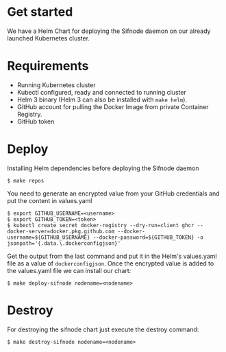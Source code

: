 # Get started

We have a Helm Chart for deploying the Sifnode daemon on our already launched Kubernetes cluster.

# Requirements

- Running Kubernetes cluster
- Kubectl configured, ready and connected to running cluster
- Helm 3 binary (Helm 3 can also be installed with `make helm`).
- GitHub account for pulling the Docker Image from private Container Registry.
- GitHub token

# Deploy

Installing Helm dependencies before deploying the Sifnode daemon

```
$ make repos
```

You need to generate an encrypted value from your GitHub credentials and put the content in values.yaml

```
$ export GITHUB_USERNAME=<username>
$ export GITHUB_TOKEN=<token>
$ kubectl create secret docker-registry --dry-run=client ghcr --docker-server=docker.pkg.github.com --docker-username=${GITHUB_USERNAME} --docker-password=${GITHUB_TOKEN} -o jsonpath='{.data.\.dockerconfigjson}'
```

Get the output from the last command and put it in the Helm's values.yaml file as a value of `dockerconfigjson`. Once the encrypted value is added to the values.yaml file we can install our chart:

```
$ make deploy-sifnode nodename=<nodename>
```

# Destroy

For destroying the sifnode chart just execute the destroy command:

```
$ make destroy-sifnode nodename=<nodename>
```
